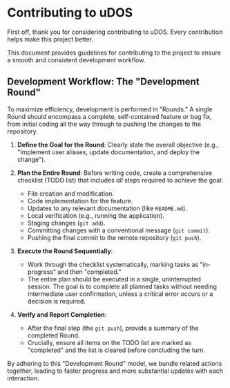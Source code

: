 # Contributing to uDOS

First off, thank you for considering contributing to uDOS. Every contribution helps make this project better.

This document provides guidelines for contributing to the project to ensure a smooth and consistent development workflow.

## Development Workflow: The "Development Round"

To maximize efficiency, development is performed in "Rounds." A single Round should encompass a complete, self-contained feature or bug fix, from initial coding all the way through to pushing the changes to the repository.

1.  **Define the Goal for the Round**: Clearly state the overall objective (e.g., "Implement user aliases, update documentation, and deploy the change").

2.  **Plan the Entire Round**: Before writing code, create a comprehensive checklist (TODO list) that includes *all* steps required to achieve the goal:
    *   File creation and modification.
    *   Code implementation for the feature.
    *   Updates to any relevant documentation (like `README.md`).
    *   Local verification (e.g., running the application).
    *   Staging changes (`git add`).
    *   Committing changes with a conventional message (`git commit`).
    *   Pushing the final commit to the remote repository (`git push`).

3.  **Execute the Round Sequentially**:
    *   Work through the checklist systematically, marking tasks as "in-progress" and then "completed."
    *   The entire plan should be executed in a single, uninterrupted session. The goal is to complete all planned tasks without needing intermediate user confirmation, unless a critical error occurs or a decision is required.

4.  **Verify and Report Completion**:
    *   After the final step (the `git push`), provide a summary of the completed Round.
    *   Crucially, ensure all items on the TODO list are marked as "completed" and the list is cleared before concluding the turn.

By adhering to this "Development Round" model, we bundle related actions together, leading to faster progress and more substantial updates with each interaction.
